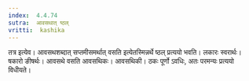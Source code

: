 ```yaml
---
index:  4.4.74
sutra:  आवसथात् ष्ठल्
vritti:  kashika 
---
```


तत्र इत्येव। आवसथशब्दात् सप्तमीसमर्थात् वसति इत्येतस्मिन्नर्थे ष्ठल् प्रत्ययो भवति। लकारः स्वरार्थः। षकारो ङीषर्थः। आवसथे वसति आवसथिकः। आवसथिकी। ठकः पूर्णो ऽवधिः, अतः परमन्यः प्रत्ययो विधीयते।


